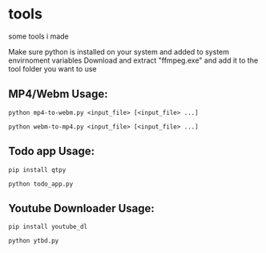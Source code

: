 # tools

some tools i made

Make sure python is installed on your system and added to system envirnoment variables
Download and extract "ffmpeg.exe" and add it to the tool folder you want to use

## MP4/Webm Usage:

```python mp4-to-webm.py <input_file> [<input_file> ...]```

```python webm-to-mp4.py <input_file> [<input_file> ...]```

## Todo app Usage:

`pip install qtpy`

`python todo_app.py`

## Youtube Downloader Usage:

`pip install youtube_dl`

`python ytbd.py`
